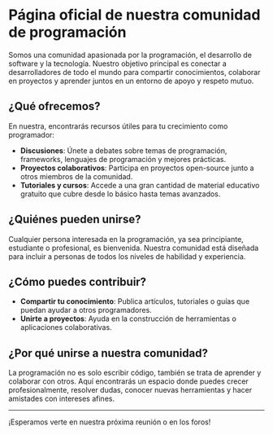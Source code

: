 # Página oficial de nuestra comunidad de programación

Somos una comunidad apasionada por la programación, el desarrollo de software y la tecnología. Nuestro objetivo principal es conectar a desarrolladores de todo el mundo para compartir conocimientos, colaborar en proyectos y aprender juntos en un entorno de apoyo y respeto mutuo.

## ¿Qué ofrecemos?

En nuestra, encontrarás recursos útiles para tu crecimiento como programador:

- **Discusiones**: Únete a debates sobre temas de programación, frameworks, lenguajes de programación y mejores prácticas.
- **Proyectos colaborativos**: Participa en proyectos open-source junto a otros miembros de la comunidad.
- **Tutoriales y cursos**: Accede a una gran cantidad de material educativo gratuito que cubre desde lo básico hasta temas avanzados.


## ¿Quiénes pueden unirse?

Cualquier persona interesada en la programación, ya sea principiante, estudiante o profesional, es bienvenida. Nuestra comunidad está diseñada para incluir a personas de todos los niveles de habilidad y experiencia.

## ¿Cómo puedes contribuir?

- **Compartir tu conocimiento**: Publica artículos, tutoriales o guías que puedan ayudar a otros programadores.
- **Unirte a proyectos**: Ayuda en la construcción de herramientas o aplicaciones colaborativas.

## ¿Por qué unirse a nuestra comunidad?

La programación no es solo escribir código, también se trata de aprender y colaborar con otros. Aquí encontrarás un espacio donde puedes crecer profesionalmente, resolver dudas, conocer nuevas herramientas y hacer amistades con intereses afines.



---

¡Esperamos verte en nuestra próxima reunión o en los foros!


